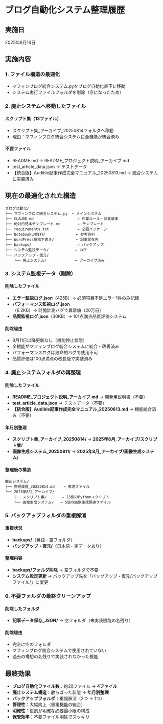 # ブログ自動化システム整理履歴

## 実施日
2025年8月14日

## 実施内容

### 1. ファイル構造の最適化
- マフィンブログ統合システム.pyをブログ自動化直下に移動
- システム実行ファイルフォルダを削除（空になったため）

### 2. 廃止システムへ移動したファイル

#### スクリプト集（13ファイル）
- スクリプト集_アーカイブ_20250814フォルダへ移動
- 理由：マフィンブログ統合システムに全機能が統合済み

#### 不要ファイル
- README.md → README_プロジェクト説明_アーカイブ.md
- test_article_data.json → テストデータ
- 【統合版】Audible記事作成完全マニュアル_20250813.md → 統合システムに実装済み

## 現在の最適化された構造

```
ブログ自動化/
├── マフィンブログ統合システム.py  ← メインシステム
├── CLAUDE.md                    ← 作業ルール・品質基準
├── 絶対的見本テンプレート.md        ← テンプレート
├── requirements.txt             ← 必要パッケージ
├── NotebookLM資料/              ← 参考資料
├── WordPress投稿下書き/          ← 記事保存先
├── backups/                     ← バックアップ
├── システム監視データ/            ← ログ
└── バックアップ・復元/
    └── 廃止システム/             ← アーカイブ済み
```

### 3. システム監視データ（削除）

#### 削除したファイル
- **エラー監視ログ.json**（425B）→ 必須項目不足エラー1件のみ記録
- **パフォーマンス監視ログ.json**（6.2KB）→ 時間計測バグで異常値（20万日）
- **品質監視ログ.json**（30KB）→ 101点満点品質評価システム

#### 削除理由
- 8月11日以降更新なし（機能停止状態）
- 全機能がマフィンブログ統合システムに統合・改善済み
- パフォーマンスログは致命的バグで使用不可
- 品質評価は100点満点の改良版で実装済み

### 4. 廃止システムフォルダの再整理

#### 削除したファイル
- **README_プロジェクト説明_アーカイブ.md** → 開発用説明書（不要）
- **test_article_data.json** → テストデータ（不要）
- **【統合版】Audible記事作成完全マニュアル_20250813.md** → 機能統合済み（不要）

#### 年月別整理
- **スクリプト集_アーカイブ_20250814/** → **2025年8月_アーカイブ/スクリプト集/**
- **画像生成システム_20250811/** → **2025年8月_アーカイブ/画像生成システム/**

#### 整理後の構造
```
廃止システム/
├── 整理履歴_20250814.md    ← 管理ファイル
└── 2025年8月_アーカイブ/
    ├── スクリプト集/       ← 13個のPythonスクリプト
    └── 画像生成システム/   ← 5個の画像生成関連ファイル
```

### 5. バックアップフォルダの重複解消

#### 重複状況
- **backups/**（英語・空フォルダ）
- **バックアップ・復元/**（日本語・実データあり）

#### 整理内容
- **backups/フォルダ削除** → 空フォルダで不要
- **システム設定更新** → バックアップ先を「バックアップ・復元/バックアップファイル/」に変更

### 6. 不要フォルダの最終クリーンアップ

#### 削除したフォルダ
- **記事データ保存_JSON/** → 空フォルダ（未実装機能の名残り）

#### 削除理由
- 完全に空のフォルダ
- マフィンブログ統合システムで使用されていない
- 過去の構想の名残りで実装されなかった機能

## 最終効果
- **ブログ自動化ファイル数**：約20ファイル → **4ファイル**
- **廃止システム構造**：散らばった状態 → **年月別整理**
- **バックアップフォルダ**：重複解消（2つ → 1つ）
- **管理性**：大幅向上（重複機能の統合）
- **明確性**：役割が明確な必要最小限の構成
- **保管効率**：不要ファイル削除でスッキリ